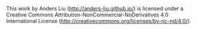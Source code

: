 This work by Anders Liu (http://anders-liu.github.io/) is licensed under a Creative Commons Attribution-NonCommercial-NoDerivatives 4.0 International License (http://creativecommons.org/licenses/by-nc-nd/4.0/).
